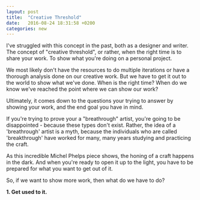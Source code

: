 ```yaml
---
layout: post
title:  "Creative Threshold"
date:   2016-08-24 18:31:58 +0200
categories: new
---
```


I've struggled with this concept in the past, both as a designer and writer. The concept of "creative threshold", or rather, when the right time is to share your work. To show what you're doing on a personal project.

We most likely don't have the resources to do multiple iterations or have a thorough analysis done on our creative work. But we have to get it out to the world to show what we've done. When is the right time? When do we know we've reached the point where we can show our work?

Ultimately, it comes down to the questions your trying to answer by showing your work, and the end goal you have in mind. 

If you're trying to prove your a "breathrough" artist, you're going to be disappointed - because these types don't exist. Rather, the idea of a 'breathrough' artist is a myth, because the individuals who are called 'breakthrough' have worked for many, many years studying and practicing the craft.

As this incredible Michel Phelps piece shows, the honing of a craft happens in the dark. And when you're ready to open it up to the light, you have to be prepared for what you want to get out of it.

So, if we want to show more work, then what do we have to do?

**1. Get used to it.**
